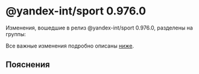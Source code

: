 # @yandex-int/sport 0.976.0

<!-- ЧЕЛОВЕЧЕСКОЕ ВСТУПЛЕНИЕ -->

Изменения, вошедшие в релиз @yandex-int/sport 0.976.0, разделены на группы:

Все важные изменения подробно описаны [ниже](#Пояснения).

## Пояснения

